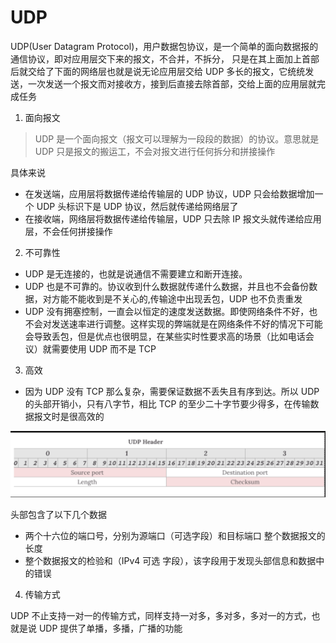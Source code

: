 # UDP
UDP(User Datagram Protocol)，用户数据包协议，是一个简单的面向数据报的通信协议，即对应用层交下来的报文，不合并，不拆分，
只是在其上面加上首部后就交给了下面的网络层也就是说无论应用层交给 UDP 多长的报文，它统统发送，一次发送一个报文而对接收方，接到后直接去除首部，交给上面的应用层就完成任务

1.  面向报文

> UDP 是一个面向报文（报文可以理解为一段段的数据）的协议。意思就是 UDP 只是报文的搬运工，不会对报文进行任何拆分和拼接操作

具体来说

- 在发送端，应用层将数据传递给传输层的 UDP 协议，UDP 只会给数据增加一个 UDP 头标识下是 UDP 协议，然后就传递给网络层了
- 在接收端，网络层将数据传递给传输层，UDP 只去除 IP 报文头就传递给应用层，不会任何拼接操作

2. 不可靠性

- UDP 是无连接的，也就是说通信不需要建立和断开连接。
- UDP 也是不可靠的。协议收到什么数据就传递什么数据，并且也不会备份数据，对方能不能收到是不关心的,传输途中出现丢包，UDP 也不负责重发
- UDP 没有拥塞控制，一直会以恒定的速度发送数据。即使网络条件不好，也不会对发送速率进行调整。这样实现的弊端就是在网络条件不好的情况下可能会导致丢包，但是优点也很明显，在某些实时性要求高的场景（比如电话会议）就需要使用 UDP 而不是 TCP


3. 高效

- 因为 UDP 没有 TCP 那么复杂，需要保证数据不丢失且有序到达。所以 UDP 的头部开销小，只有八字节，相比 TCP 的至少二十字节要少得多，在传输数据报文时是很高效的

![alt text](image.png)

头部包含了以下几个数据

- 两个十六位的端口号，分别为源端口（可选字段）和目标端口 整个数据报文的长度
- 整个数据报文的检验和（IPv4 可选 字段），该字段用于发现头部信息和数据中的错误

4. 传输方式

UDP 不止支持一对一的传输方式，同样支持一对多，多对多，多对一的方式，也就是说 UDP 提供了单播，多播，广播的功能